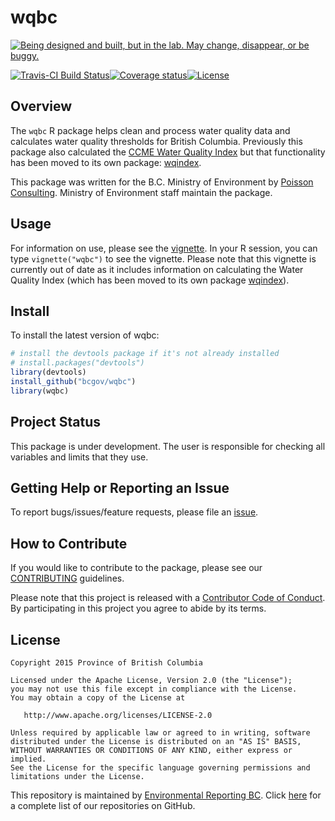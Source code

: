 
<!-- README.md is generated from README.Rmd. Please edit that file -->

# wqbc



<a rel="Exploration" href="https://github.com/BCDevExchange/docs/blob/master/discussion/projectstates.md"><img alt="Being designed and built, but in the lab. May change, disappear, or be buggy." style="border-width:0" src="https://assets.bcdevexchange.org/images/badges/exploration.svg" title="Being designed and built, but in the lab. May change, disappear, or be buggy." /></a>



[![Travis-CI Build
Status](https://travis-ci.org/bcgov/wqbc.svg?branch=master)](https://travis-ci.org/bcgov/wqbc)[![Coverage
status](https://codecov.io/gh/bcgov/wqbc/branch/master/graph/badge.svg)](https://codecov.io/github/bcgov/wqbc?branch=master)[![License](https://img.shields.io/badge/License-Apache%202.0-blue.svg)](https://opensource.org/licenses/Apache-2.0)

## Overview

The `wqbc` R package helps clean and process water quality data and
calculates water quality thresholds for British Columbia. Previously
this package also calculated the [CCME Water Quality
Index](http://www.ccme.ca/en/resources/canadian_environmental_quality_guidelines/index.html)
but that functionality has been moved to its own package:
[wqindex](https://github.com/bcgov/wqindex).

This package was written for the B.C. Ministry of Environment by
[Poisson Consulting](http://www.poissonconsulting.ca/). Ministry of
Environment staff maintain the package.

## Usage

For information on use, please see the
[vignette](https://htmlpreview.github.com/?https://github.com/bcgov/wqbc/master/inst/doc/wqbc.html).
In your R session, you can type `vignette("wqbc")` to see the vignette.
Please note that this vignette is currently out of date as it includes
information on calculating the Water Quality Index (which has been moved
to its own package [wqindex](https://github.com/bcgov/wqindex)).

## Install

To install the latest version of wqbc:

``` r
# install the devtools package if it's not already installed
# install.packages("devtools")
library(devtools)
install_github("bcgov/wqbc")
library(wqbc)
```

## Project Status

This package is under development. The user is responsible for checking
all variables and limits that they use.

## Getting Help or Reporting an Issue

To report bugs/issues/feature requests, please file an
[issue](https://github.com/bcgov/wqbc/issues/).

## How to Contribute

If you would like to contribute to the package, please see our
[CONTRIBUTING](CONTRIBUTING.md) guidelines.

Please note that this project is released with a [Contributor Code of
Conduct](CODE_OF_CONDUCT.md). By participating in this project you agree
to abide by its terms.

## License

    Copyright 2015 Province of British Columbia
    
    Licensed under the Apache License, Version 2.0 (the "License");
    you may not use this file except in compliance with the License.
    You may obtain a copy of the License at 
    
       http://www.apache.org/licenses/LICENSE-2.0
    
    Unless required by applicable law or agreed to in writing, software
    distributed under the License is distributed on an "AS IS" BASIS,
    WITHOUT WARRANTIES OR CONDITIONS OF ANY KIND, either express or implied.
    See the License for the specific language governing permissions and
    limitations under the License.

This repository is maintained by [Environmental Reporting
BC](http://www2.gov.bc.ca/gov/content?id=FF80E0B985F245CEA62808414D78C41B).
Click [here](https://github.com/bcgov/EnvReportBC-RepoList) for a
complete list of our repositories on GitHub.
